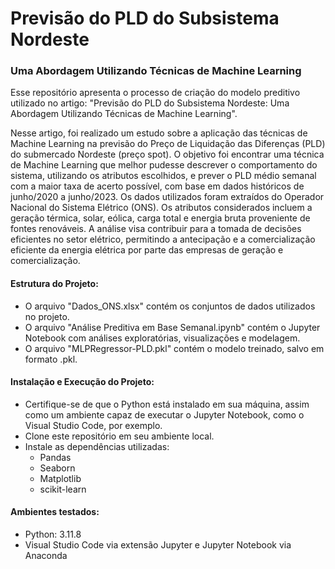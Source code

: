 # Previsão do PLD do Subsistema Nordeste
### Uma Abordagem Utilizando Técnicas de Machine Learning

Esse repositório apresenta o processo de criação do modelo preditivo utilizado no artigo: "Previsão do PLD do Subsistema Nordeste: Uma Abordagem Utilizando Técnicas de Machine Learning".

Nesse artigo, foi realizado um estudo sobre a aplicação das técnicas de Machine Learning na previsão do Preço de Liquidação das Diferenças (PLD) do submercado Nordeste (preço spot). O objetivo foi encontrar uma técnica de Machine Learning que melhor pudesse descrever o comportamento do sistema, utilizando os atributos escolhidos, e prever o PLD médio semanal com a maior taxa de acerto possível, com base em dados históricos de junho/2020 a junho/2023. Os dados utilizados foram extraídos do Operador Nacional do Sistema Elétrico (ONS). Os atributos considerados incluem a geração térmica, solar, eólica, carga total e energia bruta proveniente de fontes renováveis. A análise visa contribuir para a tomada de decisões eficientes no setor elétrico, permitindo a antecipação e a comercialização eficiente da energia elétrica por parte das empresas de geração e comercialização.

#### Estrutura do Projeto:
- O arquivo "Dados_ONS.xlsx" contém os conjuntos de dados utilizados no projeto.
- O arquivo "Análise Preditiva em Base Semanal.ipynb" contém o Jupyter Notebook com análises exploratórias, visualizações e modelagem.
- O arquivo "MLPRegressor-PLD.pkl" contém o modelo treinado, salvo em formato .pkl.

#### Instalação e Execução do Projeto:
- Certifique-se de que o Python está instalado em sua máquina, assim como um ambiente capaz de executar o Jupyter Notebook, como o Visual Studio Code, por exemplo.
- Clone este repositório em seu ambiente local.
- Instale as dependências utilizadas:
  - Pandas
  - Seaborn
  - Matplotlib
  - scikit-learn

#### Ambientes testados:
- Python: 3.11.8
- Visual Studio Code via extensão Jupyter e Jupyter Notebook via Anaconda

